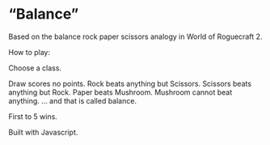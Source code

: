 ﻿# “Balance”

Based on the balance rock paper scissors analogy in World of Roguecraft 2.


How to play:

Choose a class.

Draw scores no points.
Rock beats anything but Scissors.
Scissors beats anything but Rock.
Paper beats Mushroom.
Mushroom cannot beat anything.
... and that is called balance.



First to 5 wins.



Built with Javascript.

